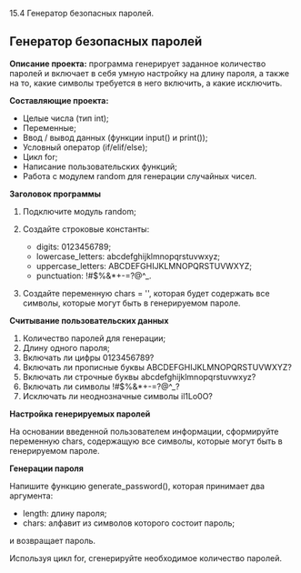 15.4 Генератор безопасных паролей.

## Генератор безопасных паролей ##

**Описание проекта:** программа генерирует заданное количество паролей и включает в себя умную настройку на длину пароля, а также на то, какие символы требуется в него включить, а какие исключить.

**Составляющие проекта:**

  - Целые числа (тип int);
  - Переменные;
  - Ввод / вывод данных (функции input() и print());
  - Условный оператор (if/elif/else);
  - Цикл for;
  - Написание пользовательских функций;
  - Работа с модулем random для генерации случайных чисел.

**Заголовок программы**

  1. Подключите модуль random;
  2. Создайте строковые константы:
     
     - digits: 0123456789;
     - lowercase_letters: abcdefghijklmnopqrstuvwxyz;
     - uppercase_letters: ABCDEFGHIJKLMNOPQRSTUVWXYZ;
     - punctuation: !#$%&*+-=?@^_.
    
  3. Создайте переменную chars = '', которая будет содержать все символы, которые могут быть в генерируемом пароле.
            
**Считывание пользовательских данных**

  1. Количество паролей для генерации;
  2. Длину одного пароля;
  3. Включать ли цифры 0123456789?
  4. Включать ли прописные буквы ABCDEFGHIJKLMNOPQRSTUVWXYZ?
  5. Включать ли строчные буквы abcdefghijklmnopqrstuvwxyz?
  6. Включать ли символы !#$%&*+-=?@^_?
  7. Исключать ли неоднозначные символы il1Lo0O?

**Настройка генерируемых паролей**

На основании введенной пользователем информации, сформируйте переменную chars, содержащую все символы, которые могут быть в генерируемом пароле.

**Генерации пароля**

Напишите функцию generate_password(), которая принимает два аргумента:

- length: длину пароля;
- chars: алфавит из символов которого состоит пароль;

и возвращает пароль.

Используя цикл for, сгенерируйте необходимое количество паролей.
